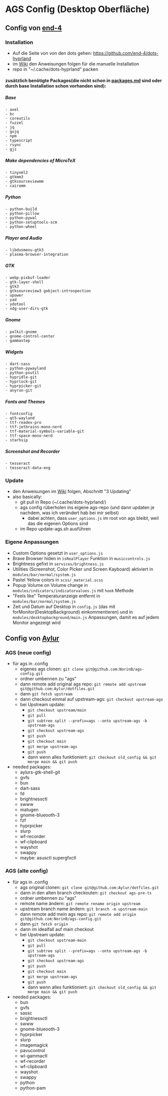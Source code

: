 # AGS Config (Desktop Oberfläche)

## Config von [end-4](https://github.com/end-4/dots-hyprland)
### Installation
- Auf die Seite von von den dots gehen: https://github.com/end-4/dots-hyprland
- im [Wiki](https://end-4.github.io/dots-hyprland-wiki/en/i-i/01setup/#manual-installation-basically-any-distro) den Anweisungen folgen für die manuelle Installation
- repo in "~/.cache/dots-hyprland" packen
#### zusätzlich benötigte Packages(die nicht schon in [packages.md](./packages.md) sind oder durch base Installation schon vorhanden sind):
##### Base
    - axel
    - bc
    - coreutils
    - fuzzel
    - jq
    - gojq
    - npm
    - typescript
    - rsync
    - gjs
##### Make dependencies of MicroTeX
    - tinyxml2 
    - gtkmm3
    - gtksourceviewmm
    - cairomm
##### Python
    - python-build
    - python-pillow
    - python-pywal
    - python-setuptools-scm
    - python-wheel
##### Player and Audio
    - libdusmenu-gtk3
    - plasma-browser-integration
##### GTK
    - webp-pixbuf-loader
    - gtk-layer-shell
    - gtk3
    - gtksourceview3 gobject-introspection
    - upower
    - yad
    - ydotool
    - xdg-user-dirs-gtk
##### Gnome
    - polkit-gnome
    - gnome-control-center
    - gammastep
##### Widgets
    - dart-sass
    - python-pywayland
    - python-psutil
    - hypridle-git
    - hyprlock-git
    - hyprpicker-git
    - anyrun-git
##### Fonts and Themes
    - fontconfig
    - qt5-wayland
    - ttf-readex-pro
    - ttf-jetbrains-mono-nerd
    - ttf-material-symbols-variable-git
    - ttf-space-mono-nerd
    - starhsip
##### Screenshot and Recorder
    - tesseract
    - tesseract-data-eng

### Update
- den Anweisungen im [Wiki](https://end-4.github.io/dots-hyprland-wiki/en/i-i/01setup/) folgen, Abschnitt "3 Updating"
- also basically:
    - git pull in Repo (~/.cache/dots-hyprland/)
    - ags config rüberholen ins eigene ags-repo (und dann updaten je nachdem, was ich verändert hab bei mir selbst)
        - dabei achten, dass `user_options.js` im root von ags bleibt, weil das die eigenen Options sind
    - im Repo update-ags.sh ausführen

### Eigene Anpassungen
- Custom Options gesetzt in `user_options.js`
- Brave Browser hiden in `ìsRealPlayer` Funktion in `musiccontrols.js`
- Brightness gefixt in `services/brightness.js`
- Utilities (Screenshot, Color Picker und Screen Kayboard) aktiviert in `modules/bar/normal/system.js`
- Pastel Yellow colors in `scss/_material.scss`
- Popup Volume on Volume change in `modules/indicators/indicatorvalues.js` mit `hook` Methode
- "Feels like" Temperaturanzeige entfernt in `modules/bar/normal/system.js`
- Zeit und Datum auf Desktop in `config.js` (das mit forMonitor(DesktopBackground) einkommentieren) und in `modules/desktopbackground/main.js` Anpassungen, damit es auf jedem Monitor angezeigt wird

## Config von [Aylur](https://github.com/Aylur/dotfiles)
### AGS (neue config)
- für ags in .config
  - eigenes ags clonen: `git clone git@github.com:NorinB/ags-config.git`
  - ordner umbennen zu "ags"
  - dann remote add original ags repo: `git remote add upstream git@github.com:Aylur/dotfiles.git`
  - dann `git fetch upstream`
  - dann checkout einmal auf upstream-ags: `git checkout upstream-ags`
  - bei Upstream update:
    - `git checkout upstream/main`
    - `git pull`
    - `git subtree split --prefix=ags --onto upstream-ags -b upstream-ags`
    - `git checkout upstream-ags`
    - `git push`
    - `git checkout main`
    - `git merge upstream-ags`
    - `git push`
    - dann wenn alles funktioniert: `git checkout old_config && git merge main && git push`
- needed packages:
    - aylurs-gtk-shell-git
    - gvfs
    - bun
    - dart-sass
    - fd
    - brightnessctl
    - swww
    - matugen
    - gnome-blueooth-3
    - fzf
    - hyprpicker
    - slurp
    - wf-recorder
    - wf-clipboard
    - wayshot
    - swappy
    - maybe: asusctl supergfxctl

### AGS (alte config)
- für ags in .config
  - ags original clonen: `git clone git@github.com:Aylur/dotfiles.git`
  - dann in den alten branch checkouten: `git checkout ags-pre-ts`
  - ordner umbennen zu "ags"
  - remote name ändern: `git remote rename origin upstream`
  - upstream branch name ändern: `git branch -m upstream-main`
  - dann remote add mein ags repo: `git remote add origin git@github.com:NorinB/ags-config.git`
  - dann `git fetch origin`
  - dann im idealfall auf main checkout
  - bei Upstream update:
    - `git checkout upstream-main`
    - `git pull`
    - `git subtree split --prefix=ags --onto upstream-ags -b upstream-ags`
    - `git checkout upstream-ags`
    - `git push`
    - `git checkout main`
    - `git merge upstream-ags`
    - `git push`
    - dann wenn alles funktioniert: `git checkout old_config && git merge main && git push`
- needed packages:
    - bun
    - gvfs
    - sassc
    - brightnessctl
    - swww
    - gnome-blueooth-3
    - hyprpicker
    - slurp
    - imagemagick
    - pavucontrol
    - wl-gammactl
    - wf-recorder
    - wf-clipboard
    - wayshot
    - swappy
    - python
    - python-pam
